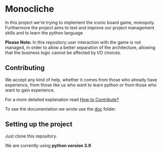 # Monocliche
In this project we're trying to implement the iconic board game, monopoly.
Furthermore the project aims to test and improve our project management skills and to learn the python language

**Please Note:**
In this repository user interaction with the game is not managed, in order to allow a better separation of the architecture, allowing that the business logic cannot be affected by I/O choices.

## Contributing
We accept any kind of help, whether it comes from those who already have experience, from those like us who want to learn python or from those who want to gain experience.

For a more detailed explanation read [How to Contribute?](/CONTRIBUTING.md)

To see the documentation we wrote use the [doc](./doc/) folder.

## Setting up the project
Just clone this repository.

We are currently using **python version 3.9**

